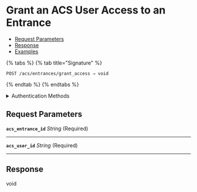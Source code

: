 # Grant an ACS User Access to an Entrance

- [Request Parameters](./#request-parameters)
- [Response](./#response)
- [Examples](./#examples)



{% tabs %}
{% tab title="Signature" %}
```
POST /acs/entrances/grant_access ⇒ void
```
{% endtab %}
{% endtabs %}

<details>

<summary>Authentication Methods</summary>

- API key
- Personal access token
  <br>Must also include the `seam-workspace` header in the request.

To learn more, see [Authentication]{https://docs.seam.co/latest/api/authentication}.
</details>

## Request Parameters

**`acs_entrance_id`** *String* (Required)

---

**`acs_user_id`** *String* (Required)

---


## Response

void
